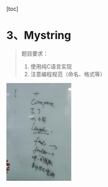 [toc]



# 3、Mystring

> 题目要求：
>
> 	1. 使用纯C语言实现
> 	2. 注意编程规范（命名、格式等）

<img src="./img/day3.png" style="zoom:25%;"/>

